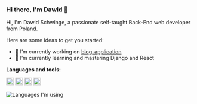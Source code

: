 ### Hi there, I'm Dawid 👋

Hi, I'm Dawid Schwinge, a passionate self-taught Back-End web developer from Poland.

Here are some ideas to get you started:

- 🔭 I’m currently working on [blog-application](https://github.com/xdawxd/blog)
- 🌱 I’m currently learning and mastering Django and React 

**Languages and tools:**
<!-- https://user-images.githubusercontent.com/58686770/117437194-2ccf3480-af30-11eb-83aa-27ce54bcdf0b.png -->

<code><img height="20" width="20" src="https://user-images.githubusercontent.com/58686770/117436962-dc57d700-af2f-11eb-977a-7ae1a9e90bde.png"></code>
<code><img height="20" width="20" src="https://user-images.githubusercontent.com/58686770/117437138-1a54fb00-af30-11eb-9617-48b28eb70aa5.jpg"></code>
<code><img height="20" width="20" src="https://user-images.githubusercontent.com/58686770/117438136-70766e00-af31-11eb-81da-e2a5f5933fd7.png"></code>
<code><img height="20" width="20" src=""></code>

![Languages I'm using](https://github-readme-stats-anuraghazra1.vercel.app/api/top-langs/?username=xdawxd&layout=compact&theme=material-palenight)
